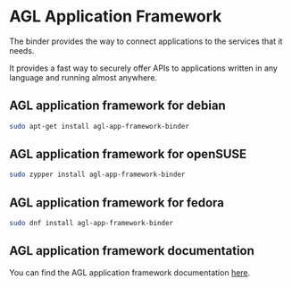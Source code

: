 # AGL Application Framework

The binder provides the way to connect applications to the services that it
needs.

It provides a fast way to securely offer APIs to applications written in any
language and running almost anywhere.

## AGL application framework for debian

```bash
sudo apt-get install agl-app-framework-binder
```

## AGL application framework for openSUSE

```bash
sudo zypper install agl-app-framework-binder
```

## AGL application framework for fedora

```bash
sudo dnf install agl-app-framework-binder
```

## AGL application framework documentation

You can find the AGL application framework documentation
 [here](http://docs.automotivelinux.org/docs/apis_services/en/dev/reference/af-main/0-introduction.html
).

